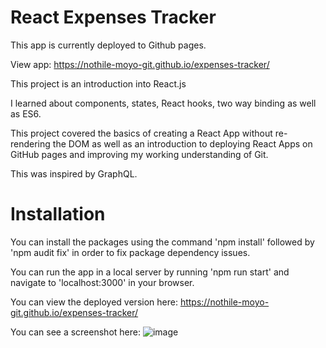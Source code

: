 # React Expenses Tracker

This app is currently deployed to Github pages.

View app: https://nothile-moyo-git.github.io/expenses-tracker/

This project is an introduction into React.js

I learned about components, states, React hooks, two way binding as well as ES6.

This project covered the basics of creating a React App without re-rendering the DOM as well as an introduction to deploying React Apps on GitHub pages and improving my working understanding of Git.

This was inspired by GraphQL.

# Installation
You can install the packages using the command 'npm install' followed by 'npm audit fix' in order to fix package dependency issues.

You can run the app in a local server by running 'npm run start' and navigate to 'localhost:3000' in your browser.

You can view the deployed version here: https://nothile-moyo-git.github.io/expenses-tracker/

You can see a screenshot here: 
![image](https://user-images.githubusercontent.com/15236959/138609330-30fc98ab-5c4e-4dfe-9c14-9e4a4ae6af07.png)

